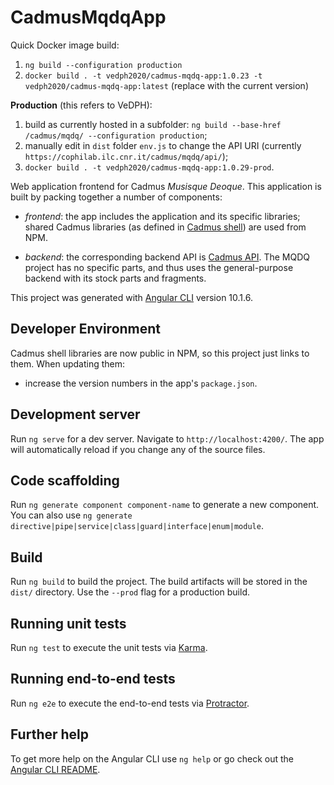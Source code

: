 # CadmusMqdqApp

Quick Docker image build:

1. `ng build --configuration production`
2. `docker build . -t vedph2020/cadmus-mqdq-app:1.0.23 -t vedph2020/cadmus-mqdq-app:latest` (replace with the current version)

**Production** (this refers to VeDPH):

1. build as currently hosted in a subfolder: `ng build --base-href /cadmus/mqdq/ --configuration production`;
2. manually edit in `dist` folder `env.js` to change the API URI (currently `https://cophilab.ilc.cnr.it/cadmus/mqdq/api/`);
3. `docker build . -t vedph2020/cadmus-mqdq-app:1.0.29-prod`.

Web application frontend for Cadmus _Musisque Deoque_. This application is built by packing together a number of components:

- _frontend_: the app includes the application and its specific libraries; shared Cadmus libraries (as defined in [Cadmus shell](https://github.com/vedph/cadmus_shell)) are used from NPM.

- _backend_: the corresponding backend API is [Cadmus API](https://github.com/vedph/cadmus_api). The MQDQ project has no specific parts, and thus uses the general-purpose backend with its stock parts and fragments.

This project was generated with [Angular CLI](https://github.com/angular/angular-cli) version 10.1.6.

## Developer Environment

Cadmus shell libraries are now public in NPM, so this project just links to them. When updating them:

- increase the version numbers in the app's `package.json`.

## Development server

Run `ng serve` for a dev server. Navigate to `http://localhost:4200/`. The app will automatically reload if you change any of the source files.

## Code scaffolding

Run `ng generate component component-name` to generate a new component. You can also use `ng generate directive|pipe|service|class|guard|interface|enum|module`.

## Build

Run `ng build` to build the project. The build artifacts will be stored in the `dist/` directory. Use the `--prod` flag for a production build.

## Running unit tests

Run `ng test` to execute the unit tests via [Karma](https://karma-runner.github.io).

## Running end-to-end tests

Run `ng e2e` to execute the end-to-end tests via [Protractor](http://www.protractortest.org/).

## Further help

To get more help on the Angular CLI use `ng help` or go check out the [Angular CLI README](https://github.com/angular/angular-cli/blob/master/README.md).

